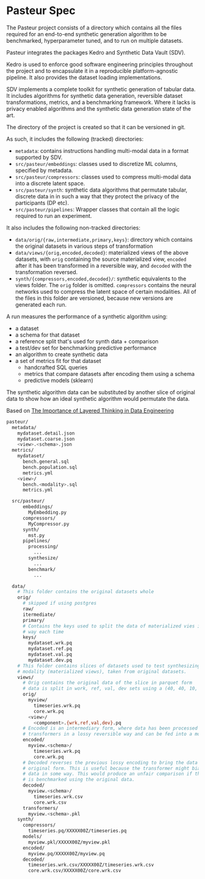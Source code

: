 # Pasteur Spec
The Pasteur project consists of a directory which contains all the files required for
an end-to-end synthetic generation algorithm to be benchmarked, hyperparameter
tuned, and to run on multiple datasets.

Pasteur integrates the packages Kedro and Synthetic Data Vault (SDV).

Kedro is used to enforce good software engineering principles throughout the project
and to encapsulate it in a reproducible platform-agnostic pipeline.
It also provides the dataset loading implementations.

SDV implements a complete toolkit for synthetic generation of tabular data.
It includes algorithms for synthetic data generation, reversible dataset 
transformations, metrics, and a benchmarking framework.
Where it lacks is privacy enabled algorithms and the synthetic data generation
state of the art.

The directory of the project is created so that it can be versioned in git.

As such, it includes the following (tracked) directories:
  - `metadata`: contains instructions handling multi-modal data in a format supported by SDV.
  - `src/pasteur/embeddings`: classes used to discretize ML columns, specified by metadata.
  - `src/pasteur/compressors`: classes used to compress multi-modal data into a discrete latent space.
  - `src/pasteur/synth`: synthetic data algorithms that permutate tabular, discrete data in
    in such a way that they protect the privacy of the participants (DP etc).
  - `src/pasteur/pipelines`: Wrapper classes that contain all the logic required to run an experiment.

It also includes the following non-tracked directories:
  - `data/orig/{raw,intermediate,primary,keys}`: directory which contains the
    original datasets in various steps of transformation
  - `data/views/{orig,encoded,decoded}`: materialized views of the above datasets,
    with `orig` containing the source materialized view, `encoded` after it has
    been transformed in a reversible way, and `decoded` with the transformation
    reversed.
  - `synth/{compressors,encoded,decoded}/`: synthetic equivalents to the views
    folder. The `orig` folder is omitted. `compressors` contains the neural networks
    used to compress the latent space of certain modalities.
    All of the files in this folder are versioned, because new versions are
    generated each run.

A run measures the performance of a synthetic algorithm using:
  - a dataset
  - a schema for that dataset
  - a reference split that's used for synth data + comparison
  - a test/dev set for benchmarking predictive performance
  - an algorithm to create synthetic data
  - a set of metrics fit for that dataset
    * handcrafted SQL queries
    * metrics that compare datasets after encoding them using a schema
    * predictive models (sklearn)

The synthetic algorithm data can be substituted by another slice of original data
to show how an ideal synthetic algorithm would permutate the data.

Based on [The Importance of Layered Thinking in Data Engineering](https://towardsdatascience.com/the-importance-of-layered-thinking-in-data-engineering-a09f685edc71)


``` bash
pasteur/
  metadata/
    mydataset.detail.json
    mydataset.coarse.json
    <view>.<schema>.json
  metrics/
    mydataset/
      bench.general.sql
      bench.population.sql
      metrics.yml
    <view>/
      bench.<modality>.sql
      metrics.yml

  src/pasteur/
      embeddings/
        MyEmbedding.py
      compressors/
        MyCompressor.py
      synth/
        mst.py
      pipelines/
        processing/
          ...
        synthesize/
          ...
        benchmark/
          ...

  data/
    # This folder contains the original datasets whole
    orig/
      # skipped if using postgres
      raw/
      itermediate/
      primary/
      # Contains the keys used to split the data of materialized vies in the same 
      # way each time
      keys/
        mydataset.wrk.pq
        mydataset.ref.pq
        mydataset.val.pq
        mydataset.dev.pq
    # This folder contains slices of datasets used to test synthesizing a specific
    # modality (materialized views), taken from original datasets.
    views/
      # Orig contains the original data of the slice in parquet form
      # data is split in work, ref, val, dev sets using a (40, 40, 10, 10) split
      orig/
        myview/
          timeseries.wrk.pq
          core.wrk.pq
        <view>/
          <component>.{wrk,ref,val,dev}.pq
      # Encoded is an intermediary form, where data has been processed using
      # transformers in a lossy reversible way and can be fed into a model
      encoded/
        myview.<schema>/
          timeseries.wrk.pq
          core.wrk.pq
      # Decoded reverses the previous lossy encoding to bring the data to its
      # original form. This is useful because the transformer might bias the
      # data in some way. This would produce an unfair comparison if the algorithm
      # is benchmarked using the original data. 
      decoded/
        myview.<schema>/
          timeseries.wrk.csv
          core.wrk.csv
      transformers/
        myview.<schema>.pkl
    synth/
      compressors/
        timeseries.pq/XXXXX00Z/timeseries.pq
      models/
        myview.pkl/XXXXX00Z/myview.pkl
      encoded/
        myview.pq/XXXXX00Z/myview.pq
      decoded/
        timeseries.wrk.csv/XXXXX00Z/timeseries.wrk.csv
        core.wrk.csv/XXXXX00Z/core.wrk.csv
```